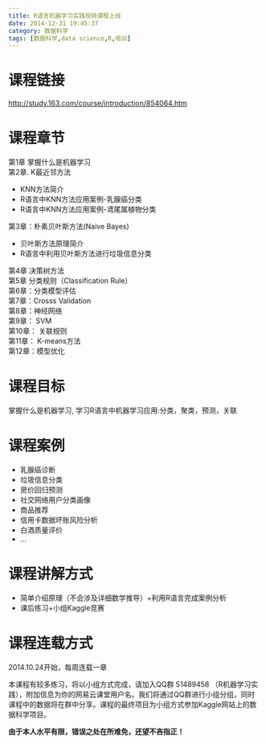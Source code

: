 ```yaml
---
title: R语言机器学习实践视频课程上线
date: 2014-12-31 19:45:37
category: 数据科学
tags: [数据科学,data science,R,培训]
---
```


# 课程链接 

http://study.163.com/course/introduction/854064.htm

# 课程章节

第1章 掌握什么是机器学习  
第2章. K最近邻方法  

+ KNN方法简介  
+ R语言中KNN方法应用案例-乳腺癌分类  
+ R语言中KNN方法应用案例-鸢尾属植物分类  

第3章：朴素贝叶斯方法(Naive Bayes)  

+ 贝叶斯方法原理简介  
+ R语言中利用贝叶斯方法进行垃圾信息分类  

第4章 决策树方法  
第5章 分类规则（Classification Rule）  
第6章：分类模型评估  
第7章：Crosss Validation  
第8章：神经网络  
第9章： SVM  
第10章： 关联规则  
第11章： K-means方法  
第12章：模型优化  

# 课程目标

掌握什么是机器学习, 学习R语言中机器学习应用:分类，聚类，预测，关联

# 课程案例

+ 乳腺癌诊断
+ 垃圾信息分类
+ 房价回归预测
+ 社交网络用户分类画像
+ 商品推荐
+ 信用卡数据坏账风险分析
+ 白酒质量评价
+ ...

# 课程讲解方式

+ 简单介绍原理（不会涉及详细数学推导）+利用R语言完成案例分析
+ 课后练习+小组Kaggle竞赛

# 课程连载方式

2014.10.24开始，每周连载一章

本课程有较多练习，将以小组方式完成，请加入QQ群 51489458 （R机器学习实践），附加信息为你的网易云课堂用户名。我们将通过QQ群进行小组分组，同时课程中的数据将在群中分享。课程的最终项目为小组方式参加Kaggle网站上的数据科学项目。

**由于本人水平有限，错误之处在所难免，还望不吝指正！**
